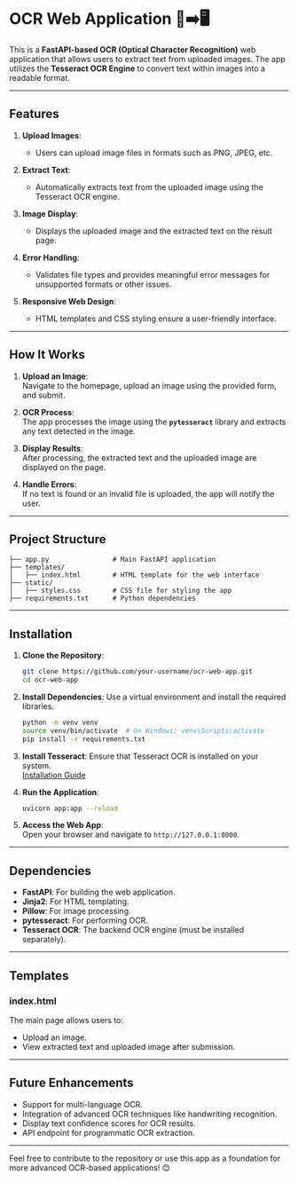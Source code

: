 # **OCR Web Application** 📄➡️🖥️

This is a **FastAPI-based OCR (Optical Character Recognition)** web application that allows users to extract text from uploaded images. The app utilizes the **Tesseract OCR Engine** to convert text within images into a readable format.

---

## **Features**
1. **Upload Images**:  
   - Users can upload image files in formats such as PNG, JPEG, etc.
   
2. **Extract Text**:  
   - Automatically extracts text from the uploaded image using the Tesseract OCR engine.
   
3. **Image Display**:  
   - Displays the uploaded image and the extracted text on the result page.

4. **Error Handling**:  
   - Validates file types and provides meaningful error messages for unsupported formats or other issues.

5. **Responsive Web Design**:  
   - HTML templates and CSS styling ensure a user-friendly interface.

---

## **How It Works**
1. **Upload an Image**:  
   Navigate to the homepage, upload an image using the provided form, and submit.

2. **OCR Process**:  
   The app processes the image using the **`pytesseract`** library and extracts any text detected in the image.

3. **Display Results**:  
   After processing, the extracted text and the uploaded image are displayed on the page.

4. **Handle Errors**:  
   If no text is found or an invalid file is uploaded, the app will notify the user.

---

## **Project Structure**
```plaintext
├── app.py                # Main FastAPI application
├── templates/
│   ├── index.html        # HTML template for the web interface
├── static/
│   ├── styles.css        # CSS file for styling the app
├── requirements.txt      # Python dependencies
```

---

## **Installation**
1. **Clone the Repository**:
   ```bash
   git clone https://github.com/your-username/ocr-web-app.git
   cd ocr-web-app
   ```

2. **Install Dependencies**:
   Use a virtual environment and install the required libraries.
   ```bash
   python -m venv venv
   source venv/bin/activate  # On Windows: venv\Scripts\activate
   pip install -r requirements.txt
   ```

3. **Install Tesseract**:
   Ensure that Tesseract OCR is installed on your system.  
   [Installation Guide](https://github.com/tesseract-ocr/tesseract)

4. **Run the Application**:
   ```bash
   uvicorn app:app --reload
   ```

5. **Access the Web App**:  
   Open your browser and navigate to `http://127.0.0.1:8000`.

---

## **Dependencies**
- **FastAPI**: For building the web application.
- **Jinja2**: For HTML templating.
- **Pillow**: For image processing.
- **pytesseract**: For performing OCR.
- **Tesseract OCR**: The backend OCR engine (must be installed separately).

---

## **Templates**
### **index.html**
The main page allows users to:
- Upload an image.
- View extracted text and uploaded image after submission.

---

## **Future Enhancements**
- Support for multi-language OCR.
- Integration of advanced OCR techniques like handwriting recognition.
- Display text confidence scores for OCR results.
- API endpoint for programmatic OCR extraction.

---

Feel free to contribute to the repository or use this app as a foundation for more advanced OCR-based applications! 😊